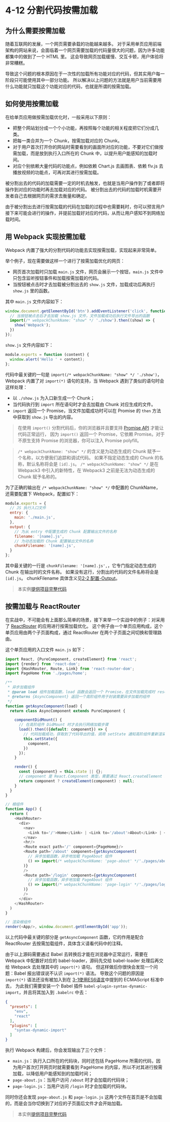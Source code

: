 # 4-12 分割代码按需加载

## 为什么需要按需加载
随着互联网的发展，一个网页需要承载的功能越来越多。
对于采用单页应用前端架构的网站来说，会面临着一个网页需要加载的代码量很大的问题，因为许多功能都集中的做到了一个 HTML 里。
这会导致网页加载缓慢、交互卡顿，用户体验将非常糟糕。

导致这个问题的根本原因在于一次性的加载所有功能对应的代码，但其实用户每一阶段只可能使用其中一部分功能。
所以解决以上问题的方法就是用户当前需要用什么功能就只加载这个功能对应的代码，也就是所谓的按需加载。

## 如何使用按需加载
在给单页应用做按需加载优化时，一般采用以下原则：

- 把整个网站划分成一个个小功能，再按照每个功能的相关程度把它们分成几类。
- 把每一类合并为一个 Chunk，按需加载对应的 Chunk。
- 对于用户首次打开你的网站时需要看到的画面所对应的功能，不要对它们做按需加载，而是放到执行入口所在的 Chunk 中，以提升用户能感知的加载时间。
- 对应个别依赖大量代码的功能点，例如依赖 Chart.js 去画图表、依赖 flv.js 去播放视频的功能点，可再对其进行按需加载。

被分割出去的代码的加载需要一定的时机去触发，也就是当用户操作到了或者即将操作到对应的功能时再去加载对应的代码。
被分割出去的代码的加载时机需要开发者自己去根据网页的需求去衡量和确定。

由于被分割出去进行按需加载的代码在加载的过程中也需要耗时，你可以预言用户接下来可能会进行的操作，并提前加载好对应的代码，从而让用户感知不到网络加载时间。

## 用 Webpack 实现按需加载
Webpack 内置了强大的分割代码的功能去实现按需加载，实现起来非常简单。

举个例子，现在需要做这样一个进行了按需加载优化的网页：

- 网页首次加载时只加载 `main.js` 文件，网页会展示一个按钮，`main.js` 文件中只包含监听按钮事件和加载按需加载的代码。
- 当按钮被点击时才去加载被分割出去的 `show.js` 文件，加载成功后再执行 `show.js` 里的函数。

其中 `main.js` 文件内容如下：
```js
window.document.getElementById('btn').addEventListener('click', function () {
  // 当按钮被点击后才去加载 show.js 文件，文件加载成功后执行文件导出的函数
  import(/* webpackChunkName: "show" */ './show').then((show) => {
    show('Webpack');
  })
});
```
`show.js` 文件内容如下：
```js
module.exports = function (content) {
  window.alert('Hello ' + content);
};
```

代码中最关键的一句是 `import(/* webpackChunkName: "show" */ './show')`，Webpack 内置了对 `import(*)` 语句的支持，当 Webpack 遇到了类似的语句时会这样处理：
 
- 以 `./show.js` 为入口新生成一个 Chunk；
- 当代码执行到 `import` 所在语句时才会去加载由 Chunk 对应生成的文件。
- `import` 返回一个 Promise，当文件加载成功时可以在 Promise 的 `then` 方法中获取到 `show.js` 导出的内容。

> 在使用 `import()` 分割代码后，你的浏览器并且要支持 [Promise API](https://developer.mozilla.org/en-US/docs/Web/JavaScript/Reference/Global_Objects/Promise) 才能让代码正常运行，
因为 `import()` 返回一个 Promise，它依赖 Promise。对于不原生支持 Promise 的浏览器，你可以注入 Promise polyfill。 

> `/* webpackChunkName: "show" */` 的含义是为动态生成的 Chunk 赋予一个名称，以方便我们追踪和调试代码。
> 如果不指定动态生成的 Chunk 的名称，默认名称将会是 `[id].js`。
> `/* webpackChunkName: "show" */` 是在 Webpack3 中引入的新特性，在 Webpack3 之前是无法为动态生成的 Chunk 赋予名称的。

为了正确的输出在 `/* webpackChunkName: "show" */` 中配置的 ChunkName，还需要配置下 Webpack，配置如下：
```js
module.exports = {
  // JS 执行入口文件
  entry: {
    main: './main.js',
  },
  output: {
    // 为从 entry 中配置生成的 Chunk 配置输出文件的名称
    filename: '[name].js',
    // 为动态加载的 Chunk 配置输出文件的名称
    chunkFilename: '[name].js',
  }
};
```
其中最关键的一行是 `chunkFilename: '[name].js',`，它专门指定动态生成的 Chunk 在输出时的文件名称。
如果没有这行，分割出的代码的文件名称将会是 `[id].js`。
chunkFilename 具体含义见[2-2 配置-Output](../2配置/2-2Output.md#chunkFilename)。

> 本实例[提供项目完整代码](http://webpack.wuhaolin.cn/4-12分割代码按需加载.zip)

## 按需加载与 ReactRouter
在实战中，不可能会有上面那么简单的场景，接下来举一个实战中的例子：对采用了 [ReactRouter](https://reacttraining.com/react-router/web) 的应用进行按需加载优化。
这个例子由一个单页应用构成，这个单页应用由两个子页面构成，通过 ReactRouter 在两个子页面之间切换和管理路由。

这个单页应用的入口文件 `main.js` 如下：
```js
import React, {PureComponent, createElement} from 'react';
import {render} from 'react-dom';
import {HashRouter, Route, Link} from 'react-router-dom';
import PageHome from './pages/home';

/**
 * 异步加载组件
 * @param load 组件加载函数，load 函数会返回一个 Promise，在文件加载完成时 resolve
 * @returns {AsyncComponent} 返回一个高阶组件用于封装需要异步加载的组件
 */
function getAsyncComponent(load) {
  return class AsyncComponent extends PureComponent {

    componentDidMount() {
      // 在高阶组件 DidMount 时才去执行网络加载步骤
      load().then(({default: component}) => {
        // 代码加载成功，获取到了代码导出的值，调用 setState 通知高阶组件重新渲染子组件
        this.setState({
          component,
        })
      });
    }

    render() {
      const {component} = this.state || {};
      // component 是 React.Component 类型，需要通过 React.createElement 生产一个组件实例
      return component ? createElement(component) : null;
    }
  }
}

// 根组件
function App() {
  return (
    <HashRouter>
      <div>
        <nav>
          <Link to='/'>Home</Link> | <Link to='/about'>About</Link> | <Link to='/login'>Login</Link>
        </nav>
        <hr/>
        <Route exact path='/' component={PageHome}/>
        <Route path='/about' component={getAsyncComponent(
          // 异步加载函数，异步地加载 PageAbout 组件
          () => import(/* webpackChunkName: 'page-about' */'./pages/about')
        )}
        />
        <Route path='/login' component={getAsyncComponent(
          // 异步加载函数，异步地加载 PageAbout 组件
          () => import(/* webpackChunkName: 'page-login' */'./pages/login')
        )}
        />
      </div>
    </HashRouter>
  )
}

// 渲染根组件
render(<App/>, window.document.getElementById('app'));

```
以上代码中最关键的部分是 `getAsyncComponent` 函数，它的作用是配合 ReactRouter 去按需加载组件，具体含义请看代码中的注释。

由于以上源码需要通过 Babel 去转换后才能在浏览器中正常运行，需要在 Webpack 中配置好对应的 babel-loader，源码先交给 babel-loader 处理后再交给 Webpack 去处理其中的 `import(*)` 语句。
但这样做后你很快会发现一个问题：Babel 报出错误说不认识 `import(*)` 语法。
导致这个问题的原因是 `import(*)` 语法还没有被加入到在 [3-1使用ES6语言](../3实战/3-1使用ES6语言.md#Presets)中提到的 ECMAScript 标准中去，
为此我们需要安装一个 Babel 插件 `babel-plugin-syntax-dynamic-import`，并且将其加入到 `.babelrc` 中去：
```json
{
  "presets": [
    "env",
    "react"
  ],
  "plugins": [
    "syntax-dynamic-import"
  ]
}
```

执行 Webpack 构建后，你会发现输出了三个文件：

- `main.js`：执行入口所在的代码块，同时还包括 PageHome 所需的代码，因为用户首次打开网页时就需要看到 PageHome 的内容，所以不对其进行按需加载，以降低用户能感知到的加载时间；
- `page-about.js`：当用户访问 `/about` 时才会加载的代码块；
- `page-login.js`：当用户访问 `/login` 时才会加载的代码块。

同时你还会发现 `page-about.js` 和 `page-login.js` 这两个文件在首页是不会加载的，而是会当你切换到了对应的子页面后文件才会开始加载。

> 本实例[提供项目完整代码](http://webpack.wuhaolin.cn/4-12分割代码按需加载ReactRouter.zip)



